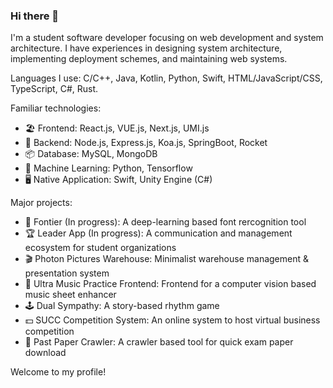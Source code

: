 ### Hi there 👋

I'm a student software developer focusing on web development and system architecture. I have experiences in designing system architecture, implementing deployment schemes, and maintaining web systems.

Languages I use: C/C++, Java, Kotlin, Python, Swift, HTML/JavaScript/CSS, TypeScript, C#, Rust.

Familiar technologies:

- 🏖 Frontend: React.js, VUE.js, Next.js, UMI.js
- 🚧 Backend: Node.js, Express.js, Koa.js, SpringBoot, Rocket
- 📦 Database: MySQL, MongoDB
- 🌋 Machine Learning: Python, Tensorflow
- 🖥 Native Application: Swift, Unity Engine (C#)

Major projects:

- 🔡 Fontier (In progress): A deep-learning based font rercognition tool
- 🏆 Leader App (In progress): A communication and management ecosystem for student organizations
- 🎬 Photon Pictures Warehouse: Minimalist warehouse management & presentation system
- 🎼 Ultra Music Practice Frontend: Frontend for a computer vision based music sheet enhancer
- 🕹 Dual Sympathy: A story-based rhythm game
- 💵 SUCC Competition System: An online system to host virtual business competition
- 📝 Past Paper Crawler: A crawler based tool for quick exam paper download

Welcome to my profile!
